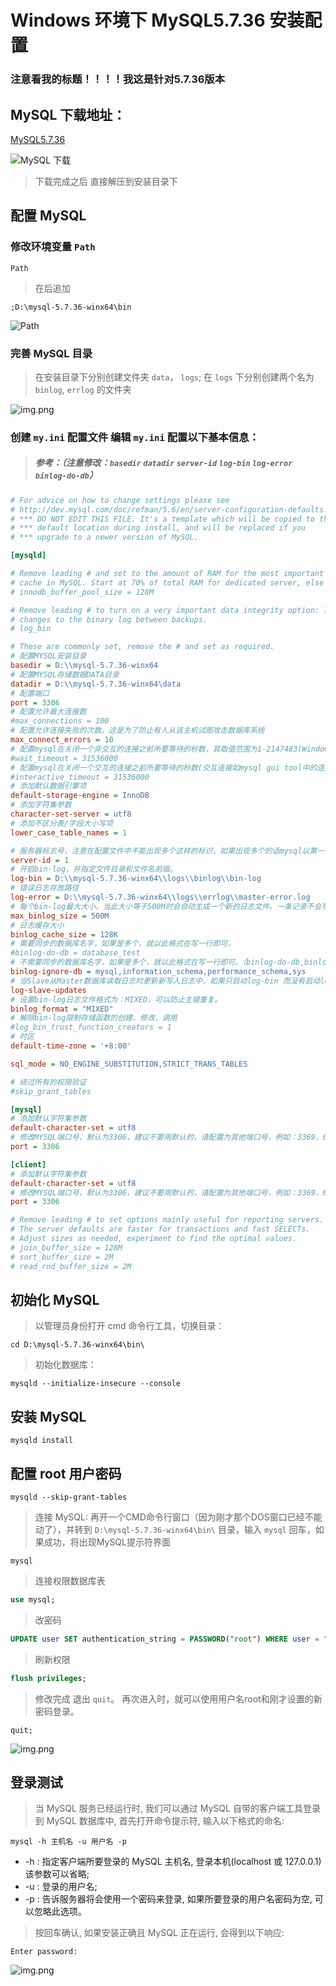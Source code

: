 # Windows 环境下 MySQL5.7.36 安装配置 #
### 注意看我的标题！！！！我这是针对5.7.36版本 ###

## MySQL 下载地址：

[MySQL5.7.36](https://dev.mysql.com/downloads/file/?id=507350)

![MySQL 下载](image/mysql_download.png)

> 下载完成之后 直接解压到安装目录下

## 配置 MySQL

### 修改环境变量 `Path`

```
Path
```

> 在后追加

```
;D:\mysql-5.7.36-winx64\bin
```

![Path](image/mysql_path.png)

### 完善 MySQL 目录

> 在安装目录下分别创建文件夹 `data`， `logs`; 在 `logs` 下分别创建两个名为 `binlog`, `errlog` 的文件夹

![img.png](image/make.png)

### 创建 `my.ini` 配置文件 编辑 `my.ini` 配置以下基本信息：

> ##### 参考：（注意修改：`basedir` `datadir` `server-id` `log-bin` `log-error` `binlog-do-db`） #####

```ini
# For advice on how to change settings please see
# http://dev.mysql.com/doc/refman/5.6/en/server-configuration-defaults.html
# *** DO NOT EDIT THIS FILE. It's a template which will be copied to the
# *** default location during install, and will be replaced if you
# *** upgrade to a newer version of MySQL.

[mysqld]

# Remove leading # and set to the amount of RAM for the most important data
# cache in MySQL. Start at 70% of total RAM for dedicated server, else 10%.
# innodb_buffer_pool_size = 128M

# Remove leading # to turn on a very important data integrity option: logging
# changes to the binary log between backups.
# log_bin

# These are commonly set, remove the # and set as required.
# 配置MYSQL安装目录
basedir = D:\\mysql-5.7.36-winx64
# 配置MYSQL存储数据DATA目录
datadir = D:\\mysql-5.7.36-winx64\data
# 配置端口
port = 3306
# 配置允许最大连接数
#max_connections = 100
# 配置允许连接失败的次数。这是为了防止有人从该主机试图攻击数据库系统
max_connect_errors = 10
# 配置mysql在关闭一个非交互的连接之前所要等待的秒数，其取值范围为1-2147483(Windows)，1-31536000(linux)，默认值28800。
#wait_timeout = 31536000
# 配置mysql在关闭一个交互的连接之前所要等待的秒数(交互连接如mysql gui tool中的连接)，其取值范围随wait_timeout变动，默认值28800。
#interactive_timeout = 31536000
# 添加默认数据引擎项
default-storage-engine = InnoDB
# 添加字符集参数
character-set-server = utf8
# 添加不区分表/字段大小写项
lower_case_table_names = 1

# 服务器标志号，注意在配置文件中不能出现多个这样的标识，如果出现多个的话mysql以第一个为准，一组主从中此标识号不能重复。
server-id = 1
# 开启bin-log，并指定文件目录和文件名前缀。
log-bin = D:\\mysql-5.7.36-winx64\\logs\\binlog\\bin-log
# 错误日志存放路径
log-error = D:\\mysql-5.7.36-winx64\\logs\\errlog\\master-error.log
# 每个bin-log最大大小，当此大小等于500M时会自动生成一个新的日志文件。一条记录不会写在2个日志文件中，所以有时日志文件会超过此大小。
max_binlog_size = 500M
# 日志缓存大小
binlog_cache_size = 128K
# 需要同步的数据库名字，如果是多个，就以此格式在写一行即可。
#binlog-do-db = database_test
# 不需要同步的数据库名字，如果是多个，就以此格式在写一行即可。（binlog-do-db,binlog-ignore-db 为互斥关系，只需设置其中一项即可）
binlog-ignore-db = mysql,information_schema,performance_schema,sys
# 当Slave从Master数据库读取日志时更新新写入日志中，如果只启动log-bin 而没有启动log-slave-updates则Slave（从）只记录针对自己数据库操作的更新。
log-slave-updates
# 设置bin-log日志文件格式为：MIXED，可以防止主键重复。
binlog_format = "MIXED"
# 解除bin-log限制存储函数的创建、修改、调用
#log_bin_trust_function_creators = 1
# 时区
default-time-zone = '+8:00'

sql_mode = NO_ENGINE_SUBSTITUTION,STRICT_TRANS_TABLES

# 绕过所有的权限验证
#skip_grant_tables

[mysql]
# 添加默认字符集参数
default-character-set = utf8
# 修改MYSQL端口号，默认为3306，建议不要用默认的，请配置为其他端口号，例如：3369、6033等
port = 3306

[client]
# 添加默认字符集参数
default-character-set = utf8
# 修改MYSQL端口号，默认为3306，建议不要用默认的，请配置为其他端口号，例如：3369、6033等
port = 3306

# Remove leading # to set options mainly useful for reporting servers.
# The server defaults are faster for transactions and fast SELECTs.
# Adjust sizes as needed, experiment to find the optimal values.
# join_buffer_size = 128M
# sort_buffer_size = 2M
# read_rnd_buffer_size = 2M
```

## 初始化 MySQL

> 以管理员身份打开 cmd 命令行工具，切换目录：

```shell
cd D:\mysql-5.7.36-winx64\bin\
```

> 初始化数据库：

```shell
mysqld --initialize-insecure --console
```

## 安装 MySQL

```shell
mysqld install
```

## 配置 root 用户密码

```shell
mysqld --skip-grant-tables
```

> 连接 MySQL: 再开一个CMD命令行窗口（因为刚才那个DOS窗口已经不能动了），并转到 `D:\mysql-5.7.36-winx64\bin\` 目录，输入 `mysql` 回车，如果成功，将出现MySQL提示符界面

```shell
mysql
```

> 连接权限数据库表

```sql
use mysql;
```

> 改密码

```sql
UPDATE user SET authentication_string = PASSWORD("root") WHERE user = "root";
```

> 刷新权限

```sql
flush privileges;
```

> 修改完成 退出 `quit`。 再次进入时，就可以使用用户名root和刚才设置的新密码登录。

```shell
quit;
```
![img.png](image/change.png)

## 登录测试

> 当 MySQL 服务已经运行时, 我们可以通过 MySQL 自带的客户端工具登录到 MySQL 数据库中, 首先打开命令提示符, 输入以下格式的命名:

```shell
mysql -h 主机名 -u 用户名 -p
```

- -h : 指定客户端所要登录的 MySQL 主机名, 登录本机(localhost 或 127.0.0.1)该参数可以省略;
- -u : 登录的用户名;
- -p : 告诉服务器将会使用一个密码来登录, 如果所要登录的用户名密码为空, 可以忽略此选项。

> 按回车确认, 如果安装正确且 MySQL 正在运行, 会得到以下响应:

```shell
Enter password:
```

![img.png](image/login.png)